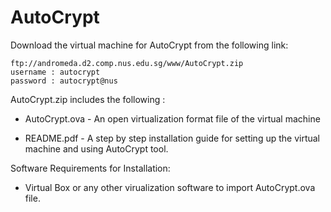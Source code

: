 # AutoCrypt

Download the virtual machine for AutoCrypt from the following link:
```
ftp://andromeda.d2.comp.nus.edu.sg/www/AutoCrypt.zip
username : autocrypt
password : autocrypt@nus

```

AutoCrypt.zip includes the following :

* AutoCrypt.ova - An open virtualization format file of the virtual machine

* README.pdf - A step by step installation guide for setting up the virtual machine and using AutoCrypt tool.


Software Requirements for Installation:

* Virtual Box or any other virualization software to import AutoCrypt.ova file.
